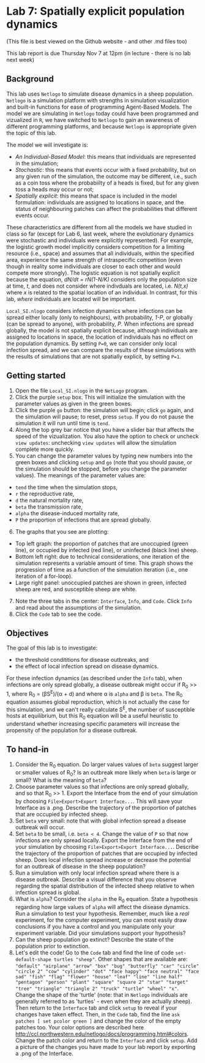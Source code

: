 # Lab 7: Spatially explicit population dynamics
(This file is best viewed on the Github website - and other .md files too)

This lab report is due Thursday Nov 7 at 12pm (in lecture - there is no lab next week)

## Background
This lab uses `Netlogo` to simulate disease dynamics in a sheep population. `Netlogo` is a simulation platform with strengths in simulation visualization and built-in functions for ease of programming Agent-Based Models. The model we are simulating in `Netlogo` today could have been programmed and vizualized in `R`, we have switched to `Netlogo` to gain an awareness of different programming platforms, and because `Netlogo` is appropriate given the topic of this lab. 

The model we will investigate is:
* _An Individual-Based Model_: this means that individuals are represented in the simulation;
* _Stochastic_: this means that events occur with a fixed probability, but on any given run of the simulation, the outcome may be different, i.e., such as a coin toss where the probabiilty of a heads is fixed, but for any given toss a heads may occur or not;
* _Spatially explicit_: this means that space is included in the model formulation: individuals are assigned to locations in space, and the status of neighbouring patches can affect the probabilities that different events occur.

These characteristics are different from all the models we have studied in class so far (except for Lab 6, last week, where the evolutionary dynamics were stochastic and individuals were explicitly represented). For example, the logistic growth model implicitly considers competition for a limiting resource (i.e., space) and assumes that all individuals, within the specified area, experience the same strength of intraspecific competition (even though in reality some individuals are closer to each other and would compete more strongly). The logistic equation is not spatially explicit because the equation, _dN/dt = rN(1-N/K)_ considers only the population size at time, _t_, and does not consider where indivduals are located, i.e. _N(t,x)_ where _x_ is related to the spatial location of an individual. In contrast, for this lab, _where_ individuals are located will be important.

`Local_SI.nlogo` considers infection dynamics where infections can be spread either locally (only to neighbours), with probability, _1-P_, or globally (can be spread to anyone), with probability, _P_. When infections are spread globally, the model is not spatially explicit because, although individuals are assigned to locations in space, the location of individuals has no effect on the population dynamics. By setting `P=0`, we can consider only local infection spread, and we can compare the results of these simulations with the results of simulations that are not spatially explicit, by setting `P=1`.

## Getting started

1. Open the file `Local_SI.nlogo` in the `NetLogo` program.
2. Click the purple `setup` box. This will initialize the simulation with the parameter values as given in the green boxes.
3. Click the purple `go` button: the simulation will begin; click `go` again, and the simulation will pause; to reset, press `setup`. If you do not pause the simulation it will run until time is `tend`.
4. Along the top grey bar notice that you have a slider bar that affects the speed of the vizualization. You also have the option to check or uncheck `view updates`: unchecking `view updates` will allow the simulation complete more quickly.
5. You can change the parameter values by typing new numbers into the green boxes and clicking `setup` and `go` (note that you should pause, or the simulation should be stopped, before you change the parameter values). The meanings of the parameter values are:
  - `tend` the time when the simulation stops,
  - `r` the reproductive rate,
  - `d` the natural mortality rate,
  - `beta` the transmission rate,
  - `alpha` the disease-induced mortality rate,
  - `P` the proportion of infections that are spread globally.
6. The graphs that you see are plotting:
  - Top left graph: the proportion of patches that are unoccupied (green line), or occupied by infected (red line), or uninfected (black line) sheep.
  - Bottom left right: due to technical considerations, one iteration of the simulation represents a variable amount of time. This graph shows the progression of time as a function of the simulation iteration (i.e., one iteration of a for-loop).
  - Large right panel: unoccupied patches are shown in green, infected sheep are red, and susceptible sheep are white.
7. Note the three tabs in the center: `Interface`, `Info`, and `Code`. Click `Info` and read about the assumptions of the simulation.
8. Click the `Code` tab to see the code.

## Objectives
The goal of this lab is to investigate:
- the threshold condititions for disease outbreaks, and
- the effect of local infection spread on disease dynamics.

For these infection dynamics (as described under the `Info` tab), when infections are only spread globally, a disease outbreak might occur if R<sub>0</sub> >> 1, where R<sub>0</sub> = (&beta;S<sup>E</sup>)/(&alpha; + d) and where &alpha; is `alpha` and &beta; is `beta`. The R<sub>0</sub> equation assumes global reproduction, which is not actually the case for this simulation, and we can't really calculate S<sup>E</sup>, the number of susceptible hosts at equilibrium, but this R<sub>0</sub> equation will be a useful heuristic to understand whether increasing specific parameters will increase the propensity of the population for a disease outbreak.


## To hand-in
1. Consider the R<sub>0</sub> equation. Do larger values values of `beta` suggest larger or smaller values of R<sub>0</sub>? Is an outbreak more likely when `beta` is large or small? What is the meaning of `beta`?
2. Choose parameter values so that infections are only spread globally, and so that R<sub>0</sub> >> 1. Export the Interface from the end of your simulation by choosing `File>Export>Export Interface...`. This will save your Interface as a .png. Describe the trajectory of the proportion of patches that are occupied by infected sheep.
3. Set `beta` very small: note that with global infection spread a disease outbreak will occur.
4. Set `beta` to be small, i.e. `beta < 4`. Change the value of `P` so that now infections are only spread locally. Export the Interface from the end of your simulation by choosing `File>Export>Export Interface...`. Describe the trajectory of the proportion of patches that are occupied by infected sheep. Does local infection spread increase or decrease the potential for an outbreak of disease in the sheep population?
5. Run a simulation with only local infection spread where there is a disease outbreak. Describe a visual difference that you observe regarding the spatial distribution of the infected sheep relative to when infection spread is global.
6. What is `alpha`? Consider the `alpha` in the R<sub>0</sub> equation. State a hypothesis regarding how large values of `alpha` will affect the disease dynamics. Run a simulation to test your hypothesis. Remember, much like a _real_ experiment, for the computer experiment, you can most easily draw conclusions if you have a control and you manipulate only your experiment variable. Did your simulations support your hypothesis?
7. Can the sheep population go extinct? Describe the state of the population prior to extinction.
8. Let's edit the code! Go to the `Code` tab and find the line of code `set-default-shape turtles "sheep"`. Other shapes that are available are: `"default" "airplane" "arrow" "box" "bug" "butterfly" "car" "circle" "circle 2" "cow" "cylinder" "dot" "face happy" "face neutral" "face sad" "fish" "flag" "flower" "house" "leaf" "line" "line half" "pentagon" "person" "plant" "square" "square 2" "star" "target" "tree" "triangle" "triangle 2" "truck" "turtle" "wheel" "x"`. Change the shape of the 'turtle' (note: that in `Netlogo` individuals are generally referred to as 'turtles' - even when they are actually sheep). Then return to the `Interface` tab and click `setup` to reveal if your changes have taken effect. Then, in the `Code` tab, find the line `ask patches [ set pcolor green ]` and change the color of the empty patches too. Your color options are described here <http://ccl.northwestern.edu/netlogo/docs/programming.html#colors>. Change the patch color and return to the `Interface` and click `setup`. Add a picture of the changes you have made to your lab report by exporting a .png of the Interface.


